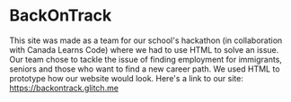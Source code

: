 # BackOnTrack
This site was made as a team for our school's hackathon (in collaboration with Canada Learns Code) where we had to use HTML to solve an issue.
Our team chose to tackle the issue of finding employment for immigrants, seniors and those who want to find a new career path.
We used HTML to prototype how our website would look.
Here's a link to our site: https://backontrack.glitch.me
